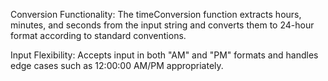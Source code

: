 Conversion Functionality: The timeConversion function extracts hours, minutes, and seconds from the input string and converts them to 24-hour format according to standard conventions.

Input Flexibility: Accepts input in both "AM" and "PM" formats and handles edge cases such as 12:00:00 AM/PM appropriately.
